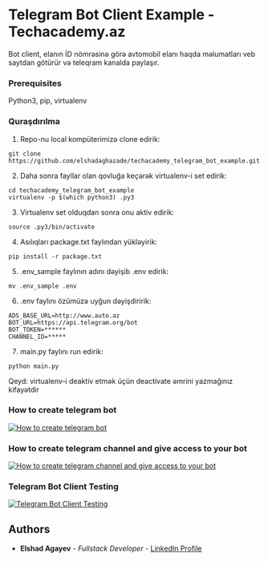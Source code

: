 # Telegram Bot Client Example - Techacademy.az

Bot client, elanın İD nömrəsinə görə avtomobil elanı haqda məlumatları veb saytdan götürür və teleqram kanalda paylaşır.

### Prerequisites

Python3, pip, virtualenv

### Quraşdırılma

1. Repo-nu local kompüterimizə clone edirik:
```
git clone https://github.com/elshadaghazade/techacademy_telegram_bot_example.git
```
2. Daha sonra fayllar olan qovluğa keçərək virtualenv-i set edirik:
```
cd techacademy_telegram_bot_example
virtualenv -p $(which python3) .py3
```

3. Virtualenv set olduqdan sonra onu aktiv edirik:
```
source .py3/bin/activate
```

4. Asılıqları package.txt faylından yükləyirik:
```
pip install -r package.txt
```
5. .env_sample faylının adını dəyişib .env edirik:
```
mv .env_sample .env
```

6. .env faylını özümüzə uyğun dəyişdiririk:
```
ADS_BASE_URL=http://www.auto.az
BOT_URL=https://api.telegram.org/bot
BOT_TOKEN=******
CHANNEL_ID=*****
```

7. main.py faylını run edirik:
```
python main.py
```

Qeyd: virtualenv-i deaktiv etmək üçün deactivate əmrini yazmağınız kifayətdir

### How to create telegram bot
[![How to create telegram bot](https://img.youtube.com/vi/PFrfSOISbGo/0.jpg)](https://www.youtube.com/watch?v=PFrfSOISbGo)

### How to create telegram channel and give access to your bot
[![How to create telegram channel and give access to your bot](https://img.youtube.com/vi/NQxn0TuDhXo/0.jpg)](https://www.youtube.com/watch?v=NQxn0TuDhXo)

### Telegram Bot Client Testing
[![Telegram Bot Client Testing](https://img.youtube.com/vi/DxHWJTUeP6Q/0.jpg)](https://www.youtube.com/watch?v=DxHWJTUeP6Q)


## Authors

* **Elshad Agayev** - *Fullstack Developer* - [LinkedIn Profile](https://www.linkedin.com/in/elshadaghazadeh/)
